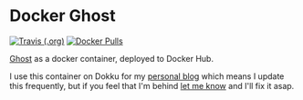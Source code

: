 # Docker Ghost

[![Travis (.org)](https://img.shields.io/travis/blockloop/docker-ghost.svg)](https://travis-ci.org/blockloop/docker-ghost)
[![Docker Pulls](https://img.shields.io/docker/pulls/blockloop/ghost.svg?style=flat-square)](https://hub.docker.com/r/blockloop/ghost/)

[Ghost](https://ghost.org) as a docker container, deployed to Docker Hub.

I use this container on Dokku for my [personal blog](https://blockloop.io)
which means I update this frequently, but if you feel that I'm behind
[let me know](https://github.com/blockloop/docker-ghost/issues/new)
and I'll fix it asap.
